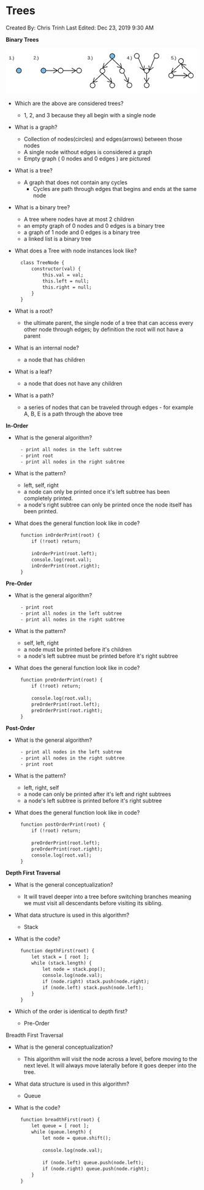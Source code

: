 # Trees

Created By: Chris Trinh
Last Edited: Dec 23, 2019 9:30 AM

**Binary Trees**

![Trees/Untitled.png](Trees/Untitled.png)

- Which are the above are considered trees?
    - 1, 2, and 3 because they all begin with a single node
- What is a graph?
    - Collection of nodes(circles) and edges(arrows) between those nodes
    - A single node without edges is considered a graph
    - Empty graph ( 0 nodes and 0 edges ) are pictured
- What is a tree?
    - A graph that does not contain any cycles
        - Cycles are path through edges that begins and ends at the same node
- What is a binary tree?
    - A tree where nodes have at most 2 children
    - an empty graph of 0 nodes and 0 edges is a binary tree
    - a graph of 1 node and 0 edges is a binary tree
    - a linked list is a binary tree
- What does a Tree with node instances look like?

        class TreeNode {
            constructor(val) {
                this.val = val;
                this.left = null;
                this.right = null;
            }
        }

- What is a root?
    - the ultimate parent, the single node of a tree that can access every other node through edges; by definition the root will not have a parent
- What is an internal node?
    - a node that has children
- What is a leaf?
    - a node that does not have any children
- What is a path?
    - a series of nodes that can be traveled through edges - for example A, B, E is a path through the above tree

**In-Order**

- What is the general algorithm?

        - print all nodes in the left subtree
        - print root
        - print all nodes in the right subtree

- What is the pattern?
    - left, self, right
    - a node can only be printed once it's left subtree has been completely printed.
    - a node's right subtree can only be printed once the node itself has been printed.
- What does the general function look like in code?

        function inOrderPrint(root) {
            if (!root) return;
        
            inOrderPrint(root.left);
            console.log(root.val);
            inOrderPrint(root.right);
        }

**Pre-Order**

- What is the general algorithm?

        - print root
        - print all nodes in the left subtree
        - print all nodes in the right subtree

- What is the pattern?
    - self, left, right
    - a node must be printed before it's children
    - a node's left subtree must be printed before it's right subtree
- What does the general function look like in code?

        function preOrderPrint(root) {
            if (!root) return;
        
            console.log(root.val);
            preOrderPrint(root.left);
            preOrderPrint(root.right);
        }

**Post-Order**

- What is the general algorithm?

        - print all nodes in the left subtree
        - print all nodes in the right subtree
        - print root

- What is the pattern?
    - left, right, self
    - a node can only be printed after it's left and right subtrees
    - a node's left subtree is printed before it's right subtree
- What does the general function look like in code?

        function postOrderPrint(root) {
            if (!root) return;
        
            preOrderPrint(root.left);
            preOrderPrint(root.right);
            console.log(root.val);
        }

**Depth First Traversal**

- What is the general conceptualization?
    - It will travel deeper into a tree before switching branches meaning we must visit all descendants before visiting its sibling.
- What data structure is used in this algorithm?
    - Stack
- What is the code?

        function depthFirst(root) {
            let stack = [ root ];
            while (stack.length) {
                let node = stack.pop();
                console.log(node.val);
                if (node.right) stack.push(node.right);
                if (node.left) stack.push(node.left);
            }
        }

- Which of the order is identical to depth first?
    - Pre-Order

Breadth First Traversal

- What is the general conceptualization?
    - This algorithm will visit the node across a level, before moving to the next level. It will always move laterally before it goes deeper into the tree.
- What data structure is used in this algorithm?
    - Queue
- What is the code?

        function breadthFirst(root) {
            let queue = [ root ];
            while (queue.length) {
                let node = queue.shift();
        
                console.log(node.val);
        
                if (node.left) queue.push(node.left);
                if (node.right) queue.push(node.right);
            }
        }